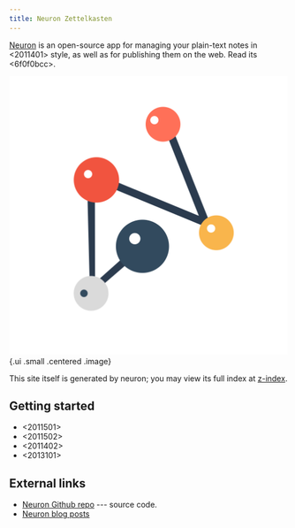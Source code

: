 ```yaml
---
title: Neuron Zettelkasten
---
```



[Neuron](https://github.com/srid/neuron) is an open-source app for managing your plain-text notes in <2011401> style, as well as for publishing them on the web. Read its <6f0f0bcc>.

![Neuron logo](https://raw.githubusercontent.com/srid/neuron/master/assets/neuron.svg){.ui .small .centered .image}

This site itself is generated by neuron; you may view its full index at [z-index](z-index.html).

## Getting started

* <2011501>
* <2011502>
* <2011402>
* <2013101>

## External links

- [Neuron Github repo](https://github.com/srid/neuron) --- source code.
- [Neuron blog posts](https://www.srid.ca/b6df4059.html)
